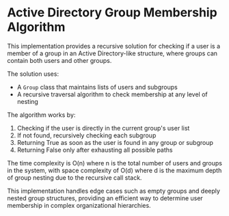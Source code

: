 # Active Directory Group Membership Algorithm

This implementation provides a recursive solution for checking if a user is a member of a group in an Active Directory-like structure, where groups can contain both users and other groups.

The solution uses:

- A `Group` class that maintains lists of users and subgroups
- A recursive traversal algorithm to check membership at any level of nesting

The algorithm works by:

1. Checking if the user is directly in the current group's user list
2. If not found, recursively checking each subgroup
3. Returning True as soon as the user is found in any group or subgroup
4. Returning False only after exhausting all possible paths

The time complexity is O(n) where n is the total number of users and groups in the system, with space complexity of O(d) where d is the maximum depth of group nesting due to the recursive call stack.

This implementation handles edge cases such as empty groups and deeply nested group structures, providing an efficient way to determine user membership in complex organizational hierarchies.
